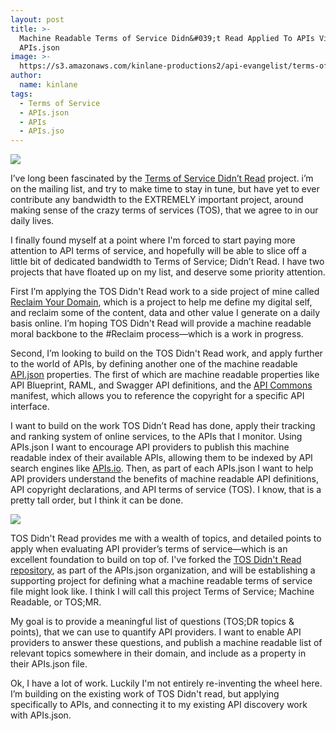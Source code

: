 ```yaml
---
layout: post
title: >-
  Machine Readable Terms of Service Didn&#039;t Read Applied To APIs Via
  APIs.json
image: >-
  https://s3.amazonaws.com/kinlane-productions2/api-evangelist/terms-of-service-didnt-read/tos-didnt-read-logo.png
author:
  name: kinlane
tags:
  - Terms of Service
  - APIs.json
  - APIs
  - APIs.jso
---
```

[![](https://s3.amazonaws.com/kinlane-productions2/api-evangelist/terms-of-service-didnt-read/tos-didnt-read-logo.png)](http://tosdr.org/index.html)

I’ve long been fascinated by the [Terms of Service Didn’t Read](http://tosdr.org/index.html) project. i’m on the mailing list, and try to make time to stay in tune, but have yet to ever contribute any bandwidth to the EXTREMELY important project, around making sense of the crazy terms of services (TOS), that we agree to in our daily lives.

I finally found myself at a point where I'm forced to start paying more attention to API terms of service, and hopefully will be able to slice off a little bit of dedicated bandwidth to Terms of Service; Didn’t Read. I have two projects that have floated up on my list, and deserve some priority attention.

First I’m applying the TOS Didn't Read work to a side project of mine called [Reclaim Your Domain](http://reclaimyourdomain.org/), which is a project to help me define my digital self, and reclaim some of the content, data and other value I generate on a daily basis online. I’m hoping TOS Didn't Read will provide a machine readable moral backbone to the #Reclaim process—which is a work in progress.

Second, I’m looking to build on the TOS Didn't Read work, and apply further to the world of APIs, by defining another one of the machine readable [API.json](http://apisjson.org) properties. The first of which are machine readable properties like API Blueprint, RAML, and Swagger API definitions, and the [API Commons](http://apicommons.org) manifest, which allows you to reference the copyright for a specific API interface.

I want to build on the work TOS Didn’t Read has done, apply their tracking and ranking system of online services, to the APIs that I monitor. Using APIs.json I want to encourage API providers to publish this machine readable index of their available APIs, allowing them to be indexed by API search engines like [APIs.io](http://apis.io). Then, as part of each APIs.json I want to help API providers understand the benefits of machine readable API definitions, API copyright declarations, and API terms of service (TOS). I know, that is a pretty tall order, but I think it can be done.

[![](https://s3.amazonaws.com/kinlane-productions2/apis-json/apisdotjson.png)](http://apisjson.org/)

TOS Didn't Read provides me with a wealth of topics, and detailed points to apply when evaluating API provider’s terms of service—which is an excellent foundation to build on top of. I've forked the [TOS Didn't Read repository](https://github.com/tosdr/tosdr.org), as part of the APIs.json organization, and will be establishing a supporting project for defining what a machine readable terms of service file might look like. I think I will call this project Terms of Service; Machine Readable, or TOS;MR.

My goal is to provide a meaningful list of questions (TOS;DR topics & points), that we can use to quantify API providers. I want to enable API providers to answer these questions, and publish a machine readable list of relevant topics somewhere in their domain, and include as a property in their APIs.json file.

Ok, I have a lot of work. Luckily I'm not entirely re-inventing the wheel here. I’m building on the existing work of TOS Didn't read, but applying specifically to APIs, and connecting it to my existing API discovery work with APIs.json.